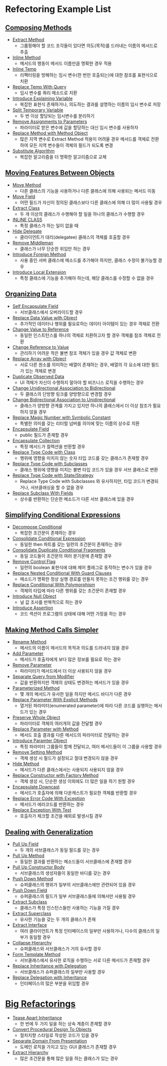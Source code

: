 # Refectoring Example List

## [Composing Methods](https://github.com/jihunparkme/blog/blob/main/contents/11/refectoring/06.Composing-Methods.md#composing-methods)

- [Extract Method](https://github.com/jihunparkme/blog/blob/main/contents/11/refectoring/06.Composing-Methods.md#extract-method)
  - 그룹핑해야 할 코드 조각들이 있다면 의도(목적)를 드러내는 이름의 메서드로 추출
- [Inline Method](https://github.com/jihunparkme/blog/blob/main/contents/11/refectoring/06.Composing-Methods.md#inline-method)
  - 메서드의 행동이 메서드 이름만큼 명확한 경우 적용
- [Inline Temp](https://github.com/jihunparkme/blog/blob/main/contents/11/refectoring/06.Composing-Methods.md#inline-temp)
  - 리팩터링을 방해하는 임시 변수(한 번만 호출되는)에 대한 참조를 표현식으로 치환
- [Replace Temp With Query](https://github.com/jihunparkme/blog/blob/main/contents/11/refectoring/06.Composing-Methods.md#replace-temp-with-query)
  - 임시 변수를 쿼리 메소드로 치환
- [Introduce Explaining Variable](https://github.com/jihunparkme/blog/blob/main/contents/11/refectoring/06.Composing-Methods.md#introduce-explaining-variable)
  - 복잡한 표현식 존재하거나, 의도하는 결과를 설명하는 이름의 임시 변수로 저장
- [Split Temporary Variable](https://github.com/jihunparkme/blog/blob/main/contents/11/refectoring/06.Composing-Methods.md#split-temporary-variable)
  - 두 번 이상 할당되는 임시변수를 분리하기
- [Remove Assignments to Parameters](https://github.com/jihunparkme/blog/blob/main/contents/11/refectoring/06.Composing-Methods.md#remove-assignments-to-parameters)
  - 파라미터로 받은 변수에 값을 할당하는 대신 임시 변수를 사용하자
- [Replace Method with Method Object](https://github.com/jihunparkme/blog/blob/main/contents/11/refectoring/06.Composing-Methods.md#replace-method-with-method-object)
  - 많은 지역 변수로 Extract Method 적용이 어려울 경우 메서드를 객체로 전환하여 모든 지역 변수들이 객체의 필드가 되도록 변경
- [Substitute Algorithm](https://github.com/jihunparkme/blog/blob/main/contents/11/refectoring/06.Composing-Methods.md#substitute-algorithm)
  - 복잡한 알고리즘을 더 명확한 알고리즘으로 교체

## [Moving Features Between Objects](https://github.com/jihunparkme/blog/blob/main/contents/11/refectoring/07.Moving-Features-Between-Objects.md#moving-features-between-objects)

- [Move Method](https://github.com/jihunparkme/blog/blob/main/contents/11/refectoring/07.Moving-Features-Between-Objects.md#move-method)
  - 다른 클래스의 기능을 사용하거나 다른 클래스에 의해 사용되는 메서드 이동
- [Move Field](https://github.com/jihunparkme/blog/blob/main/contents/11/refectoring/07.Moving-Features-Between-Objects.md#move-field)
  - 어떤 필드가 자신이 정의된 클래스보다 다른 클래스에 의해 더 많이 사용될 경우
- [Extract Class](https://github.com/jihunparkme/blog/blob/main/contents/11/refectoring/07.Moving-Features-Between-Objects.md#extract-class)
  - 두 개 이상의 클래스가 수행해야 할 일을 하나의 클래스가 수행할 경우
- [INLINE CLASS](https://github.com/jihunparkme/blog/blob/main/contents/11/refectoring/07.Moving-Features-Between-Objects.md#inline-class)
  - 특정 클래스가 하는 일이 없을 때
- [Hide Delegate](https://github.com/jihunparkme/blog/blob/main/contents/11/refectoring/07.Moving-Features-Between-Objects.md#hide-delegate)
  - 클라이언트가 대리(delegatee) 클래스의 객체를 호출할 경우
- [Remove Middleman](https://github.com/jihunparkme/blog/blob/main/contents/11/refectoring/07.Moving-Features-Between-Objects.md#remove-middleman)
  - 클래스가 너무 단순한 위임만 하는 경우
- [Introduce Foreign Method](https://github.com/jihunparkme/blog/blob/main/contents/11/refectoring/07.Moving-Features-Between-Objects.md#introduce-foreign-method)
  - 사용 중인 서버 클래스에 메소드를 추가해야 하지만, 클래스 수정이 불가능할 경우
- [Introduce Local Extension](https://github.com/jihunparkme/blog/blob/main/contents/11/refectoring/07.Moving-Features-Between-Objects.md#introduce-local-extension)
  - 특정 클래스에 기능을 추가해야 하는데, 해당 클래스를 수정할 수 없을 경우

## [Organizing Data](https://github.com/jihunparkme/blog/blob/main/contents/11/refectoring/08.Organizing-Data.md#organizing-data)

- [Self Encapsulate Field](https://github.com/jihunparkme/blog/blob/main/contents/11/refectoring/08.Organizing-Data.md#self-encapsulate-field)
  - 서브클래스에서 오버라이드할 경우
- [Replace Data Value with Object](https://github.com/jihunparkme/blog/blob/main/contents/11/refectoring/08.Organizing-Data.md#replace-data-value-with-object)
  - 추가적인 데이터나 행위를 필요로하는 데이터 아이템이 있는 경우 객체로 전환
- [Change Value to Reference](https://github.com/jihunparkme/blog/blob/main/contents/11/refectoring/08.Organizing-Data.md#change-value-to-reference)
  - 동일한 인스트턴스를 하나의 객체로 치환하고자 할 경우 객체를 참조 객체로 전환
- [Change Reference to Value](https://github.com/jihunparkme/blog/blob/main/contents/11/refectoring/08.Organizing-Data.md#change-reference-to-value)
  - 관리하기 어려운 작은 불변 참조 객체가 있을 경우 값 객체로 변환
- [Replace Array with Object](https://github.com/jihunparkme/blog/blob/main/contents/11/refectoring/08.Organizing-Data.md#replace-array-with-object)
  - 서로 다른 원소를 의미하는 배열이 존재하는 경우, 배열의 각 요소에 대한 필드가 있는 객체로 변경
- [Duplicate Observed Data](https://github.com/jihunparkme/blog/blob/main/contents/11/refectoring/08.Organizing-Data.md#duplicate-observed-data)
  - UI 객체가 자신이 수행하지 말아야 할 비즈니스 로직을 수행하는 경우
- [Change Unidirectional Association to Bidirectional](https://github.com/jihunparkme/blog/blob/main/contents/11/refectoring/08.Organizing-Data.md#change-unidirectional-association-to-bidirectional)
  - 두 클래스의 단방향 링크를 양방향으로 변경할 경우
- [Change Bidirectional Association to Unidirectional](https://github.com/jihunparkme/blog/blob/main/contents/11/refectoring/08.Organizing-Data.md#change-bidirectional-association-to-unidirectional)
  - 클래스가 양방향 관계를 가지고 있지만 하나의 클래스에서 더 이상 참조가 필요하지 않을 경우
- [Replace Magic Number with Symbolic Constant](https://github.com/jihunparkme/blog/blob/main/contents/11/refectoring/08.Organizing-Data.md#replace-magic-number-with-symbolic-constant)
  - 특별한 의미를 갖는 리터럴 넘버를 의미에 맞는 이름의 상수로 치환
- [Encapsulate Field](https://github.com/jihunparkme/blog/blob/main/contents/11/refectoring/08.Organizing-Data.md#encapsulate-field)
  - public 필드가 존재할 경우
- [Encapsulate Collection](https://github.com/jihunparkme/blog/blob/main/contents/11/refectoring/08.Organizing-Data.md#encapsulate-collection)
  - 특정 메서드가 컬렉션을 반환할 경우
- [Replace Type Code with Class](https://github.com/jihunparkme/blog/blob/main/contents/11/refectoring/08.Organizing-Data.md#replace-type-code-with-class)
  - 행위에 영향을 미치지 않는 숫자 타입 코드를 갖는 클래스가 존재할 경우
- [Replace Type Code with Subclasses](https://github.com/jihunparkme/blog/blob/main/contents/11/refectoring/08.Organizing-Data.md#replace-type-code-with-subclasses)
  - 클래스 행위에 영향을 미치는 불변 타입 코드가 있을 경우 서브 클래스로 변환
- [Replace Type Code with State/Strategy](https://github.com/jihunparkme/blog/blob/main/contents/11/refectoring/08.Organizing-Data.md#replace-type-code-with-statestrategy)
  - Replace Type Code with Subclasses 와 유사하지만, 타입 코드가 변경되거나, 서브클래싱을 할 수 없을 경우
- [Replace Subclass With Fields](https://github.com/jihunparkme/blog/blob/main/contents/11/refectoring/08.Organizing-Data.md#replace-subclass-with-fields)
  - 상수를 반환하는 단순한 메소드가 다른 서브 클래스에 있을 경우

## [Simplifying Conditional Expressions](https://github.com/jihunparkme/blog/blob/main/contents/11/refectoring/09.Simplifying-Conditional-Expressions.md#simplifying-conditional-expressions)

- [Decompose Conditional](https://github.com/jihunparkme/blog/blob/main/contents/11/refectoring/09.Simplifying-Conditional-Expressions.md#decompose-conditional)
  - 복잡한 조건문이 존재하는 경우
- [Consolidate Conditional Expression](https://github.com/jihunparkme/blog/blob/main/contents/11/refectoring/09.Simplifying-Conditional-Expressions.md#consolidate-conditional-expression)
  - 동일한 then 파트를 갖는 일련의 조건문이 존재하는 경우
- [Consolidate Duplicate Conditional Fragments](https://github.com/jihunparkme/blog/blob/main/contents/11/refectoring/09.Simplifying-Conditional-Expressions.md#consolidate-duplicate-conditional-fragments)
  - 동일 코드들이 조건문의 여러 분기문에 존재할 경우
- [Remove Control Flag](https://github.com/jihunparkme/blog/blob/main/contents/11/refectoring/09.Simplifying-Conditional-Expressions.md#remove-control-flag)
  - 일련의 boolean 표현식에 대해 제어 플래그로 동작하는 변수가 있을 경우
- [Replace Nested Conditional With Guard Clauses](https://github.com/jihunparkme/blog/blob/main/contents/11/refectoring/09.Simplifying-Conditional-Expressions.md#replace-nested-conditional-with-guard-clauses)
  - 메소드가 명확한 정상 실행 경로를 만들지 못하는 조건 행위를 갖는 경우
- [Replace Conditional With Polymorphism](https://github.com/jihunparkme/blog/blob/main/contents/11/refectoring/09.Simplifying-Conditional-Expressions.md#replace-conditional-with-polymorphism)
  - 객체의 타입에 따라 다른 행위를 갖는 조건문이 존재할 경우
- [Introduce Null Object](https://github.com/jihunparkme/blog/blob/main/contents/11/refectoring/09.Simplifying-Conditional-Expressions.md#introduce-null-object)
  - 널 값 조사를 반복적으로 하는 경우
- [Introduce Assertion](https://github.com/jihunparkme/blog/blob/main/contents/11/refectoring/09.Simplifying-Conditional-Expressions.md#introduce-assertion)
  - 코드 섹션이 프로그램의 상태에 대해 어떤 가정을 하는 경우

## [Making Method Calls Simpler](https://github.com/jihunparkme/blog/blob/main/contents/11/refectoring/10.Making-Method-Calls-Simpler.md#making-method-calls-simpler)

- [Rename Method](https://github.com/jihunparkme/blog/blob/main/contents/11/refectoring/10.Making-Method-Calls-Simpler.md#rename-method)
  - 메서드의 이름이 메서드의 목적과 의도를 드러내지 않을 경우
- [Add Parameter](https://github.com/jihunparkme/blog/blob/main/contents/11/refectoring/10.Making-Method-Calls-Simpler.md#add-parameter)
  - 메서드가 호출자에게 보다 많은 정보를 필요로 하는 경우
- [Remove Parameter](https://github.com/jihunparkme/blog/blob/main/contents/11/refectoring/10.Making-Method-Calls-Simpler.md#remove-parameter)
  - 파라미터가 메서드에서 더 이상 사용되지 않을 경우
- [Separate Query from Modifier](https://github.com/jihunparkme/blog/blob/main/contents/11/refectoring/10.Making-Method-Calls-Simpler.md#separate-query-from-modifier)
  - 값을 반환하지만 객체의 상태도 변경하는 메서드가 있을 경우
- [Parameterized Method](https://github.com/jihunparkme/blog/blob/main/contents/11/refectoring/10.Making-Method-Calls-Simpler.md#parameterized-method)
  - 몇 개의 메서드가 유사한 일을 하지만 메서드 바디가 다른 경우
- [Replace Parameter With Explicit Methods](https://github.com/jihunparkme/blog/blob/main/contents/11/refectoring/10.Making-Method-Calls-Simpler.md#replace-parameter-with-explicit-methods)
  - 열거된 파라미터(enumerated parameter)에 따라 다른 코드를 실행하는 메서드가 있는 경우
- [Preserve Whole Object](https://github.com/jihunparkme/blog/blob/main/contents/11/refectoring/10.Making-Method-Calls-Simpler.md#preserve-whole-object)
  - 파라미터로 객체의 여러개의 값을 전달할 경우
- [Replace Parameter with Method](https://github.com/jihunparkme/blog/blob/main/contents/11/refectoring/10.Making-Method-Calls-Simpler.md#replace-parameter-with-method)
  - 메서드 호출 결과를 다른 메서드의 파라미터로 전달하는 경우
- [Introduce Paramter Object](https://github.com/jihunparkme/blog/blob/main/contents/11/refectoring/10.Making-Method-Calls-Simpler.md#introduce-paramter-object)
  - 특정 파라미터 그룹들이 함께 전달되고, 여러 메서드들이 이 그룹을 사용할 경우
- [Remove Setting Method](https://github.com/jihunparkme/blog/blob/main/contents/11/refectoring/10.Making-Method-Calls-Simpler.md#remove-setting-method)
  - 객체 생성 시 필드가 설정되고 절대 변경되지 않을 경우
- [Hide Method](https://github.com/jihunparkme/blog/blob/main/contents/11/refectoring/10.Making-Method-Calls-Simpler.md#hide-method)
  - 메서드가 다른 클래스에서는 사용되지 사용되지 않을 경우
- [Replace Constructor with Factory Method](https://github.com/jihunparkme/blog/blob/main/contents/11/refectoring/10.Making-Method-Calls-Simpler.md#replace-constructor-with-factory-method)
  - 객체 생성 시, 단순한 생성 이외에도 더 많은 일을 하기 원할 경우
- [Encapsulate Downcast](https://github.com/jihunparkme/blog/blob/main/contents/11/refectoring/10.Making-Method-Calls-Simpler.md#encapsulate-downcast)
  - 메서드가 호출자에 의해 다운캐스트가 필요한 객체를 반환할 경우
- [Replace Error Code With Exception](https://github.com/jihunparkme/blog/blob/main/contents/11/refectoring/10.Making-Method-Calls-Simpler.md#replace-error-code-with-exception)
  - 메서드가 에러코드를 반환하는 경우
- [Replace Exception With Test](https://github.com/jihunparkme/blog/blob/main/contents/11/refectoring/10.Making-Method-Calls-Simpler.md#replace-exception-with-test)
  - 호출자가 체크할 조건을 예외로 발생시킬 경우

## [Dealing with Generalization](https://github.com/jihunparkme/blog/blob/main/contents/11/refectoring/11.Dealing-with-Generalization.md#dealing-with-generalization)

- [Pull Up Field](https://github.com/jihunparkme/blog/blob/main/contents/11/refectoring/11.Dealing-with-Generalization.md#pull-up-field)
  - 두 개의 서브클래스가 동일 필드를 갖는 경우
- [Pull Up Method](https://github.com/jihunparkme/blog/blob/main/contents/11/refectoring/11.Dealing-with-Generalization.md#pull-up-method)
  - 동일한 결과를 반환하는 메소드들이 서브클래스에 존재할 경우
- [Pull Up Constructor Body](https://github.com/jihunparkme/blog/blob/main/contents/11/refectoring/11.Dealing-with-Generalization.md#pull-up-constructor-body)
  - 서브클래스의 생성자들이 동일한 바디를 갖는 경우
- [Push Down Method](https://github.com/jihunparkme/blog/blob/main/contents/11/refectoring/11.Dealing-with-Generalization.md#push-down-method)
  - 슈퍼클래스의 행위가 일부의 서브클래스에만 관련되어 있을 경우
- [Push Down Field](https://github.com/jihunparkme/blog/blob/main/contents/11/refectoring/11.Dealing-with-Generalization.md#push-down-field)
  - 슈퍼클래스의 필드가 일부 서브클래스들에 의해서만 사용될 경우
- [Extract Subclass](https://github.com/jihunparkme/blog/blob/main/contents/11/refectoring/11.Dealing-with-Generalization.md#extract-subclass)
  - 클래스가 특정 인스턴스들만 사용하는 기능을 가질 경우
- [Extract Superclass](https://github.com/jihunparkme/blog/blob/main/contents/11/refectoring/11.Dealing-with-Generalization.md#extract-superclass)
  - 유사한 기능을 갖는 두 개의 클래스가 존재
- [Extract Interface](https://github.com/jihunparkme/blog/blob/main/contents/11/refectoring/11.Dealing-with-Generalization.md#extract-interface)
  - 여러 클라이언트가 특정 인터페이스의 일부만 사용하거나, 다수의 클래스의 일부가 동일할 경우
- [Collapse Hierarchy](https://github.com/jihunparkme/blog/blob/main/contents/11/refectoring/11.Dealing-with-Generalization.md#collapse-hierarchy)
  - 슈퍼클래스와 서브클래스가 거의 유사할 경우
- [Form Template Method](https://github.com/jihunparkme/blog/blob/main/contents/11/refectoring/11.Dealing-with-Generalization.md#form-template-method)
  - 서브클래스에서 유사한 로직을 수행하는 서로 다른 메서드가 존재할 경우
- [Replace Inheritance with Delegation](https://github.com/jihunparkme/blog/blob/main/contents/11/refectoring/11.Dealing-with-Generalization.md#replace-inheritance-with-delegation)
  - 서브클래스가 슈퍼클래스의 일부만 사용할 경우
- [Replace Delegation with Inheritance](https://github.com/jihunparkme/blog/blob/main/contents/11/refectoring/11.Dealing-with-Generalization.md#replace-delegation-with-inheritance)
  - 인터페이스의 많은 부분을 위임할 경우
 
# [Big Refactorings](https://github.com/jihunparkme/blog/blob/main/contents/11/refectoring/12.Big-Refactorings.md#big-refactorings)

- [Tease Apart Inheritance](https://github.com/jihunparkme/blog/blob/main/contents/11/refectoring/12.Big-Refactorings.md#tease-apart-inheritance)
  - 한 번에 두 가지 일을 하는 상속 계층이 존재할 경우
- [Convert Procedural Design To Objects](https://github.com/jihunparkme/blog/blob/main/contents/11/refectoring/12.Big-Refactorings.md#convert-procedural-design-to-objects)
  - 절차지향 스타일로 작성된 코드가 있을 경우
- [Separate Domain From Presentation](https://github.com/jihunparkme/blog/blob/main/contents/11/refectoring/12.Big-Refactorings.md#separate-domain-from-presentation)
  - 도메인 로직을 가지고 있는 GUI 클래스가 존재할 경우
- [Extract Hierarchy](https://github.com/jihunparkme/blog/blob/main/contents/11/refectoring/12.Big-Refactorings.md#extract-hierarchy)
  - 많은 조건문을 통해 많은 일을 하는 클래스가 있는 경우